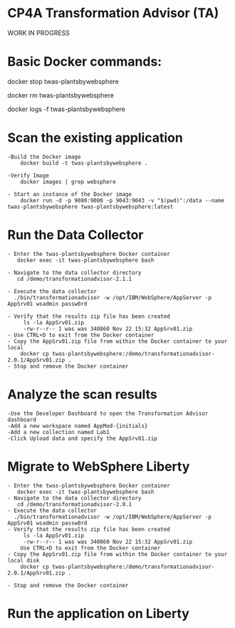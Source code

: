 # CP4A Transformation Advisor (TA)

WORK IN PROGRESS
# Basic Docker commands:

docker stop twas-plantsbywebsphere

docker rm twas-plantsbywebsphere

docker logs -f twas-plantsbywebsphere

# Scan the existing application
    -Build the Docker image
        docker build -t twas-plantsbywebsphere .

    -Verify Image
        docker images | grep websphere

    - Start an instance of the Docker image
        docker run -d -p 9080:9080 -p 9043:9043 -v "$(pwd)":/data --name twas-plantsbywebsphere twas-plantsbywebsphere:latest
        
# Run the Data Collector
    - Enter the twas-plantsbywebsphere Docker container
       docker exec -it twas-plantsbywebsphere bash
       
    - Navigate to the data collector directory
       cd /demo/transformationadvisor-2.1.1
       
    - Execute the data collector
      ./bin/transformationadvisor -w /opt/IBM/WebSphere/AppServer -p AppSrv01 wsadmin passw0rd
      
    - Verify that the results zip file has been created
         ls -la AppSrv01.zip
         -rw-r--r-- 1 was was 340860 Nov 22 15:32 AppSrv01.zip
    - Use CTRL+D to exit from the Docker container
    - Copy the AppSrv01.zip file from within the Docker container to your local 
        docker cp twas-plantsbywebsphere:/demo/transformationadvisor-2.0.1/AppSrv01.zip .
    - Stop and remove the Docker container
    
# Analyze the scan results
    -Use the Developer Dashboard to open the Transformation Advisor dashboard
    -Add a new workspace named AppMod-{initials}
    -Add a new collection named Lab1
    -Click Upload data and specify the AppSrv01.zip
# Migrate to WebSphere Liberty
    - Enter the twas-plantsbywebsphere Docker container
       docker exec -it twas-plantsbywebsphere bash
    - Navigate to the data collector directory
       cd /demo/transformationadvisor-2.0.1
    - Execute the data collector
      ./bin/transformationadvisor -w /opt/IBM/WebSphere/AppServer -p AppSrv01 wsadmin passw0rd
    - Verify that the results zip file has been created
         ls -la AppSrv01.zip
         -rw-r--r-- 1 was was 340860 Nov 22 15:32 AppSrv01.zip
        Use CTRL+D to exit from the Docker container
    - Copy the AppSrv01.zip file from within the Docker container to your local disk
        docker cp twas-plantsbywebsphere:/demo/transformationadvisor-2.0.1/AppSrv01.zip .

    - Stop and remove the Docker container
# Run the application on Liberty


